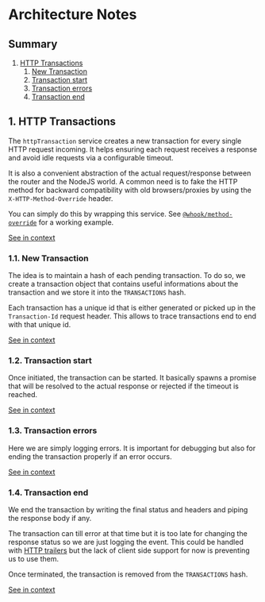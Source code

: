[//]: # ( )
[//]: # (This file is automatically generated by the `jsarch`)
[//]: # (module. Do not change it elsewhere, changes would)
[//]: # (be overriden.)
[//]: # ( )
# Architecture Notes

## Summary

1. [HTTP Transactions](#1-http-transactions)
   1. [New Transaction](#11-new-transaction)
   2. [Transaction start](#12-transaction-start)
   3. [Transaction errors](#13-transaction-errors)
   4. [Transaction end](#14-transaction-end)


## 1. HTTP Transactions

The `httpTransaction` service creates a new transaction
 for every single HTTP request incoming. It helps
 ensuring each request receives a response and avoid
 idle requests via a configurable timeout.

It is also a convenient abstraction of the actual
 request/response between the router and
 the NodeJS world. A common need is to fake the
 HTTP method for backward compatibility with old
 browsers/proxies by using the
 `X-HTTP-Method-Override` header.

You can simply do this by wrapping this service. See
 [`@whook/method-override`](../whook-method-override/README.md)
 for a working example.

[See in context](./src/index.ts#L161-L178)



### 1.1. New Transaction

The idea is to maintain a hash of each pending
 transaction. To do so, we create a transaction
 object that contains useful informations about
 the transaction and we store it into the
 `TRANSACTIONS` hash.

Each transaction has a unique id that is either
 generated or picked up in the `Transaction-Id`
 request header. This allows to trace
 transactions end to end with that unique id.

[See in context](./src/index.ts#L262-L273)



### 1.2. Transaction start

Once initiated, the transaction can be started. It
   basically spawns a promise that will be resolved
   to the actual response or rejected if the timeout
   is reached.

[See in context](./src/index.ts#L358-L363)



### 1.3. Transaction errors

Here we are simply logging errors.
   It is important for debugging but also for
   ending the transaction properly if an error
   occurs.

[See in context](./src/index.ts#L385-L390)



### 1.4. Transaction end

We end the transaction by writing the final status
   and headers and piping the response body if any.

  The transaction can till error at that time but it
   is too late for changing the response status so
   we are just logging the event.
   This could be handled with
   [HTTP trailers](https://nodejs.org/api/http.html#http_response_addtrailers_headers)
   but the lack of client side support for now is
   preventing us to use them.

   Once terminated, the transaction is removed
from the `TRANSACTIONS` hash.

[See in context](./src/index.ts#L434-L448)

